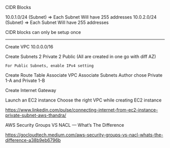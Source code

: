 CIDR Blocks


10.0.1.0/24 (Subnet) => Each Subnet Will have 255 addresses
10.0.2.0/24 (Subnet) => Each Subnet Will have 255 addresses


CIDR blocks can only be setup once

----------------------------------------------------------

Create VPC
    10.0.0.0/16

Create Subnets
    2 Private 2 Public (All are created in one go with diff AZ)

    For Public Subnets, enable IPv4 setting

Create Route Table
    Associate VPC
    Associate Subnets
        Author chose Private 1-A and Private 1-B

Create Internet Gateway


Launch an EC2 instance
    Choose the right VPC while creating EC2 instance



https://www.linkedin.com/pulse/connecting-internet-from-ec2-instance-private-subnet-aws-thandra/


AWS Security Groups VS NACL — What’s The Difference

https://gocloudtech.medium.com/aws-security-groups-vs-nacl-whats-the-difference-a38b9eb6796b

